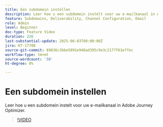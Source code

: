 ```yaml
---
title: Een subdomein instellen
description: Leer hoe u een subdomein instelt voor uw e-mailkanaal in Adobe Journey Optimizer.
feature: Subdomains, Deliverability, Channel Configuration, Email
role: Admin
level: Beginner
doc-type: Feature Video
duration: 226
last-substantial-update: 2025-06-03T00:00:00Z
jira: KT-17708
source-git-commit: 89836c3bbe5891e948ad395c9e3c2177f61effec
workflow-type: tm+mt
source-wordcount: '38'
ht-degree: 0%

---
```



# Een subdomein instellen

Leer hoe u een subdomein instelt voor uw e-mailkanaal in Adobe Journey Optimizer.

>[!VIDEO](https://video.tv.adobe.com/v/3463231/?learn=on&enablevpops&captions=dut)
